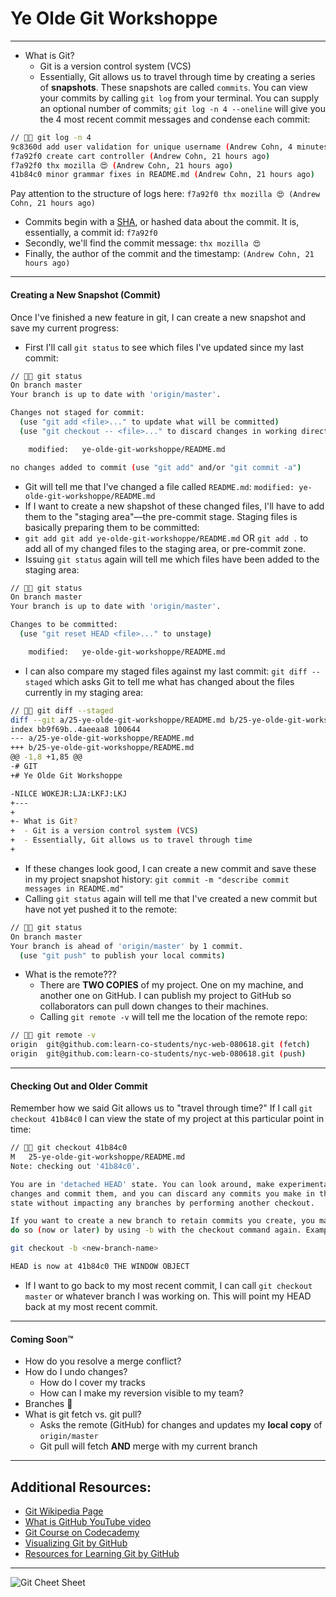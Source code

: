 # Ye Olde Git Workshoppe

---

- What is Git?
  - Git is a version control system (VCS)
  - Essentially, Git allows us to travel through time by creating a series of **snapshots**. These snapshots are called `commits`. You can view your commits by calling `git log` from your terminal. You can supply an optional number of commits; `git log -n 4 --oneline` will give you the 4 most recent commit messages and condense each commit:

```sh
// 🌚🍔 git log -n 4
9c8360d add user validation for unique username (Andrew Cohn, 4 minutes ago)
f7a92f0 create cart controller (Andrew Cohn, 21 hours ago)
f7a92f0 thx mozilla 😍 (Andrew Cohn, 21 hours ago)
41b84c0 minor grammar fixes in README.md (Andrew Cohn, 21 hours ago)
```

Pay attention to the structure of logs here:
`f7a92f0 thx mozilla 😍 (Andrew Cohn, 21 hours ago)`

- Commits begin with a [SHA](https://en.wikipedia.org/wiki/Cryptographic_hash_function), or hashed data about the commit. It is, essentially, a commit id: `f7a92f0`
- Secondly, we'll find the commit message: `thx mozilla 😍`
- Finally, the author of the commit and the timestamp: `(Andrew Cohn, 21 hours ago)`

---

#### Creating a New Snapshot (Commit)

Once I've finished a new feature in git, I can create a new snapshot and save my current progress:

- First I'll call `git status` to see which files I've updated since my last commit:

```sh
// 🌚🍔 git status
On branch master
Your branch is up to date with 'origin/master'.

Changes not staged for commit:
  (use "git add <file>..." to update what will be committed)
  (use "git checkout -- <file>..." to discard changes in working directory)

	modified:   ye-olde-git-workshoppe/README.md

no changes added to commit (use "git add" and/or "git commit -a")
```

- Git will tell me that I've changed a file called `README.md`: `modified: ye-olde-git-workshoppe/README.md`
- If I want to create a new shapshot of these changed files, I'll have to add them to the "staging area"––the pre-commit stage. Staging files is basically preparing them to be committed:
- `git add git add ye-olde-git-workshoppe/README.md` OR `git add .` to add all of my changed files to the staging area, or pre-commit zone.
- Issuing `git status` again will tell me which files have been added to the staging area:

```sh
// 🌚🍔 git status
On branch master
Your branch is up to date with 'origin/master'.

Changes to be committed:
  (use "git reset HEAD <file>..." to unstage)

	modified:   ye-olde-git-workshoppe/README.md
```

- I can also compare my staged files against my last commit: `git diff --staged` which asks Git to tell me what has changed about the files currently in my staging area:

```sh
// 🌚🍔 git diff --staged
diff --git a/25-ye-olde-git-workshoppe/README.md b/25-ye-olde-git-workshoppe/README.md
index bb9f69b..4aeeaa8 100644
--- a/25-ye-olde-git-workshoppe/README.md
+++ b/25-ye-olde-git-workshoppe/README.md
@@ -1,8 +1,85 @@
-# GIT
+# Ye Olde Git Workshoppe

-NILCE WOKEJR:LJA:LKFJ:LKJ
+---
+
+- What is Git?
+  - Git is a version control system (VCS)
+  - Essentially, Git allows us to travel through time
+
```

- If these changes look good, I can create a new commit and save these in my project snapshot history: `git commit -m "describe commit messages in README.md"`
- Calling `git status` again will tell me that I've created a new commit but have not yet pushed it to the remote:

```sh
// 🌚🍔 git status
On branch master
Your branch is ahead of 'origin/master' by 1 commit.
  (use "git push" to publish your local commits)
```

- What is the remote???
  - There are **TWO COPIES** of my project. One on my machine, and another one on GitHub. I can publish my project to GitHub so collaborators can pull down changes to their machines.
  - Calling `git remote -v` will tell me the location of the remote repo:

```sh
// 🌚🍔 git remote -v
origin	git@github.com:learn-co-students/nyc-web-080618.git (fetch)
origin	git@github.com:learn-co-students/nyc-web-080618.git (push)
```

---

#### Checking Out and Older Commit

Remember how we said Git allows us to "travel through time?"
If I call `git checkout 41b84c0` I can view the state of my project at this particular point in time:

```sh
// 🌚🍔 git checkout 41b84c0
M	25-ye-olde-git-workshoppe/README.md
Note: checking out '41b84c0'.

You are in 'detached HEAD' state. You can look around, make experimental
changes and commit them, and you can discard any commits you make in this
state without impacting any branches by performing another checkout.

If you want to create a new branch to retain commits you create, you may
do so (now or later) by using -b with the checkout command again. Example:

git checkout -b <new-branch-name>

HEAD is now at 41b84c0 THE WINDOW OBJECT
```

- If I want to go back to my most recent commit, I can call `git checkout master` or whatever branch I was working on. This will point my HEAD back at my most recent commit.

---

#### Coming Soon™️

- How do you resolve a merge conflict?
- How do I undo changes?
  - How do I cover my tracks
  - How can I make my reversion visible to my team?
- Branches 🤔
- What is git fetch vs. git pull?
  - Asks the remote (GitHub) for changes and updates my **local copy** of `origin/master`
  - Git pull will fetch **AND** merge with my current branch

---

## Additional Resources:

- [Git Wikipedia Page](https://en.wikipedia.org/wiki/Git)
- [What is GitHub YouTube video](https://www.youtube.com/watch?v=w3jLJU7DT5E)
- [Git Course on Codecademy](https://www.codecademy.com/learn/learn-git)
- [Visualizing Git by GitHub](http://git-school.github.io/visualizing-git/)
- [Resources for Learning Git by GitHub](https://try.github.io/)

---

![Git Cheet Sheet](https://www.git-tower.com/blog/content/posts/54-git-cheat-sheet/git-cheat-sheet-large01.png)
